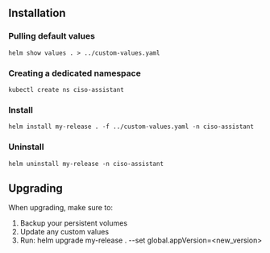 ## Installation 

### Pulling default values

```
helm show values . > ../custom-values.yaml
```

### Creating a dedicated namespace

```
kubectl create ns ciso-assistant
```

### Install

```
helm install my-release . -f ../custom-values.yaml -n ciso-assistant
```

### Uninstall

```
helm uninstall my-release -n ciso-assistant
```


## Upgrading

When upgrading, make sure to:
1. Backup your persistent volumes
2. Update any custom values
3. Run: helm upgrade my-release . --set global.appVersion=<new_version>

